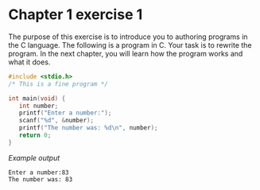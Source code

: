 # Chapter 1 exercise 1

The purpose of this exercise is to introduce you to authoring programs in the C language. The following is a program in C. Your task is to rewrite the program. In the next chapter, you will learn how the program works and what it does.

```c
#include <stdio.h>
/* This is a fine program */

int main(void) {
   int number;
   printf("Enter a number:");
   scanf("%d", &number);
   printf("The number was: %d\n", number);
   return 0;
}
```

_Example output_

```
Enter a number:83
The number was: 83
```
